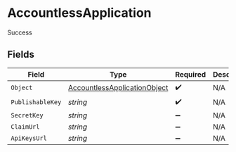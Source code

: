 # AccountlessApplication

Success


## Fields

| Field                                                                                   | Type                                                                                    | Required                                                                                | Description                                                                             |
| --------------------------------------------------------------------------------------- | --------------------------------------------------------------------------------------- | --------------------------------------------------------------------------------------- | --------------------------------------------------------------------------------------- |
| `Object`                                                                                | [AccountlessApplicationObject](../../Models/Components/AccountlessApplicationObject.md) | :heavy_check_mark:                                                                      | N/A                                                                                     |
| `PublishableKey`                                                                        | *string*                                                                                | :heavy_check_mark:                                                                      | N/A                                                                                     |
| `SecretKey`                                                                             | *string*                                                                                | :heavy_minus_sign:                                                                      | N/A                                                                                     |
| `ClaimUrl`                                                                              | *string*                                                                                | :heavy_minus_sign:                                                                      | N/A                                                                                     |
| `ApiKeysUrl`                                                                            | *string*                                                                                | :heavy_minus_sign:                                                                      | N/A                                                                                     |